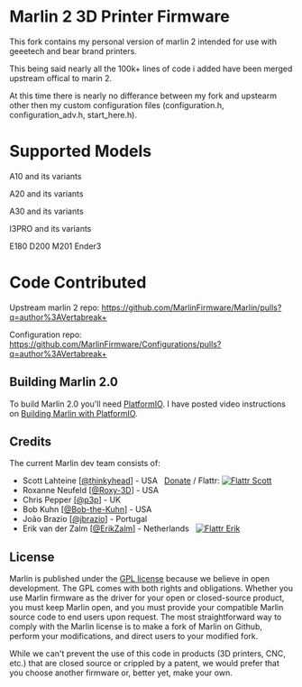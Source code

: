 # Marlin 2 3D Printer Firmware

This fork contains my personal version of marlin 2 intended for use with geeetech and bear brand printers.

This being said nearly all the 100k+ lines of code i added have been merged upstream offical to marin 2.

At this time there is nearly no differance between my fork and upstearm other then my custom configuration files (configuration.h, configuration_adv.h, start_here.h).

# Supported Models

A10 and its variants

A20 and its variants

A30 and its variants

I3PRO and its variants

E180
D200
M201
Ender3

# Code Contributed
Upstream marlin 2 repo: https://github.com/MarlinFirmware/Marlin/pulls?q=author%3AVertabreak+

Configuration repo: https://github.com/MarlinFirmware/Configurations/pulls?q=author%3AVertabreak+

## Building Marlin 2.0

To build Marlin 2.0 you'll need [PlatformIO](https://docs.platformio.org/en/latest/ide.html#platformio-ide). I have posted video instructions on [Building Marlin with PlatformIO](https://www.youtube.com/watch?v=y0j1AyTKDyg).

## Credits

The current Marlin dev team consists of:

 - Scott Lahteine [[@thinkyhead](https://github.com/thinkyhead)] - USA &nbsp; [Donate](https://www.thinkyhead.com/donate-to-marlin) / Flattr: [![Flattr Scott](https://api.flattr.com/button/flattr-badge-small.png)](https://flattr.com/submit/auto?user_id=thinkyhead&url=https://github.com/MarlinFirmware/Marlin&title=Marlin&language=&tags=github&category=software)
 - Roxanne Neufeld [[@Roxy-3D](https://github.com/Roxy-3D)] - USA
 - Chris Pepper [[@p3p](https://github.com/p3p)] - UK
 - Bob Kuhn [[@Bob-the-Kuhn](https://github.com/Bob-the-Kuhn)] - USA
 - João Brazio [[@jbrazio](https://github.com/jbrazio)] - Portugal
 - Erik van der Zalm [[@ErikZalm](https://github.com/ErikZalm)] - Netherlands &nbsp; [![Flattr Erik](https://api.flattr.com/button/flattr-badge-large.png)](https://flattr.com/submit/auto?user_id=ErikZalm&url=https://github.com/MarlinFirmware/Marlin&title=Marlin&language=&tags=github&category=software)

## License

Marlin is published under the [GPL license](/LICENSE) because we believe in open development. The GPL comes with both rights and obligations. Whether you use Marlin firmware as the driver for your open or closed-source product, you must keep Marlin open, and you must provide your compatible Marlin source code to end users upon request. The most straightforward way to comply with the Marlin license is to make a fork of Marlin on Github, perform your modifications, and direct users to your modified fork.

While we can't prevent the use of this code in products (3D printers, CNC, etc.) that are closed source or crippled by a patent, we would prefer that you choose another firmware or, better yet, make your own.
